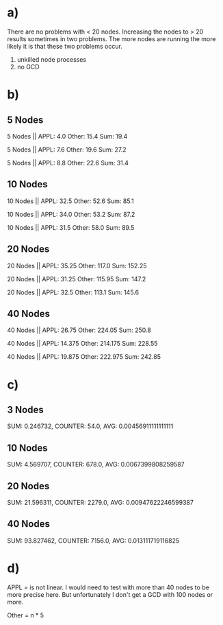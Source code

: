 # a)
There are no problems with < 20 nodes. Increasing the nodes to > 20 results sometimes in two problems.
The more nodes are running the more likely it is that these two problems occur.

1. unkilled node processes 
2. no GCD

# b)
## 5 Nodes
5 Nodes || APPL: 4.0 Other: 15.4 Sum: 19.4

5 Nodes || APPL: 7.6 Other: 19.6 Sum: 27.2

5 Nodes || APPL: 8.8 Other: 22.6 Sum: 31.4

## 10 Nodes
10 Nodes || APPL: 32.5 Other: 52.6 Sum: 85.1

10 Nodes || APPL: 34.0 Other: 53.2 Sum: 87.2

10 Nodes || APPL: 31.5 Other: 58.0 Sum: 89.5

## 20 Nodes
20 Nodes || APPL: 35.25 Other: 117.0 Sum: 152.25

20 Nodes || APPL: 31.25 Other: 115.95 Sum: 147.2

20 Nodes || APPL: 32.5 Other: 113.1 Sum: 145.6

## 40 Nodes
40 Nodes || APPL: 26.75 Other: 224.05 Sum: 250.8

40 Nodes || APPL: 14.375 Other: 214.175 Sum: 228.55

40 Nodes || APPL: 19.875 Other: 222.975 Sum: 242.85


# c)
## 3 Nodes
SUM: 0.246732, COUNTER: 54.0, AVG: 0.00456911111111111

## 10 Nodes
SUM: 4.569707, COUNTER: 678.0, AVG: 0.0067399808259587

## 20 Nodes
SUM: 21.596311, COUNTER: 2279.0, AVG: 0.00947622246599387

## 40 Nodes
SUM: 93.827462, COUNTER: 7156.0, AVG: 0.013111719116825

# d)

APPL = is not linear. I would need to test with more than 40 nodes to be more precise here. But unfortunately I don't get a GCD with 100 nodes or more.

Other = n * 5
